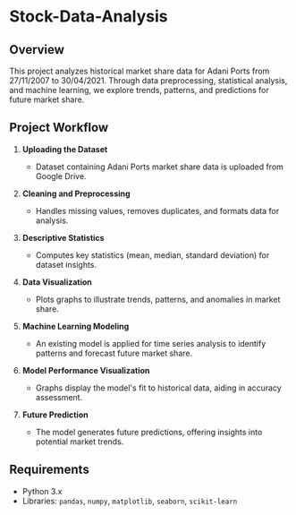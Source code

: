 # Stock-Data-Analysis

## Overview
This project analyzes historical market share data for Adani Ports from 27/11/2007 to 30/04/2021. Through data preprocessing, statistical analysis, and machine learning, we explore trends, patterns, and predictions for future market share.

## Project Workflow
1. **Uploading the Dataset**  
   - Dataset containing Adani Ports market share data is uploaded from Google Drive.
   
2. **Cleaning and Preprocessing**  
   - Handles missing values, removes duplicates, and formats data for analysis.

3. **Descriptive Statistics**  
   - Computes key statistics (mean, median, standard deviation) for dataset insights.

4. **Data Visualization**  
   - Plots graphs to illustrate trends, patterns, and anomalies in market share.

5. **Machine Learning Modeling**  
   - An existing model is applied for time series analysis to identify patterns and forecast future market share.

6. **Model Performance Visualization**  
   - Graphs display the model's fit to historical data, aiding in accuracy assessment.

7. **Future Prediction**  
   - The model generates future predictions, offering insights into potential market trends.

## Requirements
- Python 3.x
- Libraries: `pandas`, `numpy`, `matplotlib`, `seaborn`, `scikit-learn`
